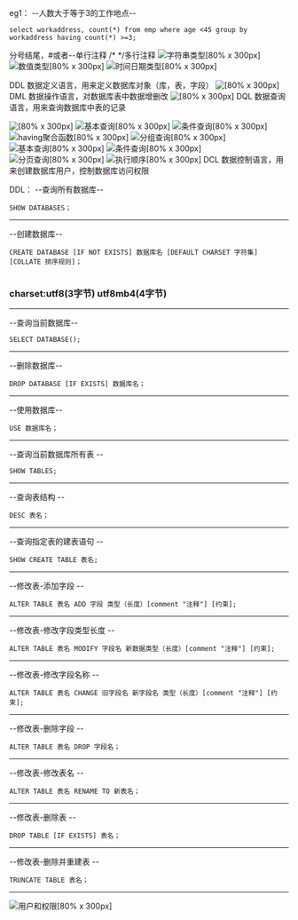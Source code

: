 eg1：
--人数大于等于3的工作地点--
```MySQL
select workaddress, count(*) from emp where age <45 group by workaddress having count(*) >=3;
```
分号结尾，#或者--单行注释
/*  */多行注释
![字符串类型[80% x 300px]](https://github.com/BurtSweet/picx-images-hosting/raw/master/技术/MySQL字符串类型.png)
![数值类型[80% x 300px]](https://github.com/BurtSweet/picx-images-hosting/raw/master/技术/MySQL数值类型.png)
![时间日期类型[80% x 300px]](https://github.com/BurtSweet/picx-images-hosting/raw/master/技术/MySQL日期时间类型.png)

DDL 数据定义语言，用来定义数据库对象（库，表，字段）
![[80% x 300px]](https://github.com/BurtSweet/picx-images-hosting/raw/master/技术/MySQL-DDL.webp)
DML 数据操作语言，对数据库表中数据增删改
![[80% x 300px]](https://github.com/BurtSweet/picx-images-hosting/raw/master/技术/MySQL-DML小结.webp)
DQL 数据查询语言，用来查询数据库中表的记录

![[80% x 300px]](https://github.com/BurtSweet/picx-images-hosting/raw/master/技术/DQL查询.webp)
![基本查询[80% x 300px]](https://github.com/BurtSweet/picx-images-hosting/raw/master/技术/DQL基本查询.webp)
![条件查询[80% x 300px]](https://github.com/BurtSweet/picx-images-hosting/raw/master/技术/DQL条件查询.webp)
![having聚合函数[80% x 300px]](https://tgpic.svip888.eu.org/file/4924b48c9a31a14756785.png)
![分组查询[80% x 300px]](https://github.com/BurtSweet/picx-images-hosting/raw/master/技术/MySQL-DQL-聚合函数.webp)
![基本查询[80% x 300px]](https://github.com/BurtSweet/picx-images-hosting/raw/master/技术/MySQL-DQL-分组查询.webp)
![条件查询[80% x 300px]](https://github.com/BurtSweet/picx-images-hosting/raw/master/技术/MySQL-DQL-排序查询.webp)
![分页查询[80% x 300px]](https://github.com/BurtSweet/picx-images-hosting/raw/master/技术/MySQL-DQL-分页查询.webp)
![执行顺序[80% x 300px]](https://github.com/BurtSweet/picx-images-hosting/raw/master/技术/MySQL-DQL-执行顺序.webp)
DCL 数据控制语言，用来创建数据库用户，控制数据库访问权限


DDL：
--查询所有数据库--
```MySQL
SHOW DATABASES；
```
-- --
--创建数据库--
```MySQL
CREATE DATABASE [IF NOT EXISTS] 数据库名 [DEFAULT CHARSET 字符集] [COLLATE 排序规则]；
	
```
### charset:utf8(3字节) utf8mb4(4字节)
-- --
--查询当前数据库--
```MySQL
SELECT DATABASE();
```
-- --
--删除数据库--
```MySQL
DROP DATABASE [IF EXISTS] 数据库名；
```
-- --
--使用数据库--
```MySQL
USE 数据库名；
```
-- --
--查询当前数据库所有表 --
```MySQL
SHOW TABLES;
```
-- --
--查询表结构  --
```MySQL
DESC 表名；
```
-- --
--查询指定表的建表语句 --
```MySQL
SHOW CREATE TABLE 表名;
```
-- --
--修改表-添加字段  --
```MySQL
ALTER TABLE 表名 ADD 字段 类型（长度）[comment "注释"] [约束];
```
-- --
--修改表-修改字段类型长度 --
```MySQL
ALTER TABLE 表名 MODIFY 字段名 新数据类型（长度）[comment "注释"] [约束];
```
-- --
--修改表-修改字段名称 --
```MySQL
ALTER TABLE 表名 CHANGE 旧字段名 新字段名 类型（长度）[comment "注释"] [约束];
```
-- --
--修改表-删除字段  --
```MySQL
ALTER TABLE 表名 DROP 字段名；
```
-- --
--修改表-修改表名 --
```MySQL
ALTER TABLE 表名 RENAME TO 新表名；
```
-- --
--修改表-删除表 --
```MySQL
DROP TABLE [IF EXISTS] 表名；
```
-- --
--修改表-删除并重建表 --
```MySQL
TRUNCATE TABLE 表名；
```
-- --


![用户和权限[80% x 300px]](https://tgpic.svip888.eu.org/file/b8636caa4641e122e26d8.png)